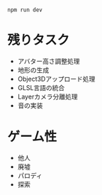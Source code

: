 # 

```
npm run dev
```

# 残りタスク

- アバター高さ調整処理
- 地形の生成
- Object3Dアップロード処理
- GLSL言語の統合
- Layerカメラ分離処理
- 音の実装

# ゲーム性
- 他人
- 廃墟
- パロディ
- 探索